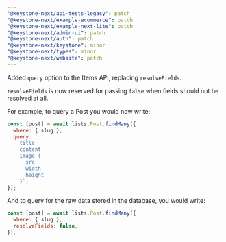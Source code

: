 ```yaml
---
"@keystone-next/api-tests-legacy": patch
"@keystone-next/example-ecommerce": patch
"@keystone-next/example-next-lite": patch
"@keystone-next/admin-ui": patch
"@keystone-next/auth": patch
"@keystone-next/keystone": minor
"@keystone-next/types": minor
"@keystone-next/website": patch
---
```


Added `query` option to the Items API, replacing `resolveFields`.

`resolveFields` is now reserved for passing `false` when fields should not be resolved at all.

For example, to query a Post you would now write:

```js
const [post] = await lists.Post.findMany({
  where: { slug },
  query: `
    title
    content
    image {
      src
      width
      height
    }`,
});
```

And to query for the raw data stored in the database, you would write:

```js
const [post] = await lists.Post.findMany({
  where: { slug },
  resolveFields: false,
});
```
